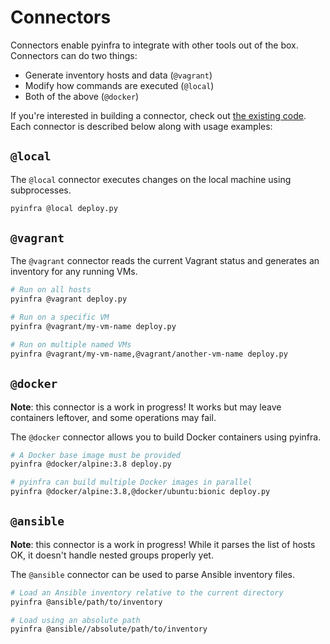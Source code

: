 # Connectors

Connectors enable pyinfra to integrate with other tools out of the box. Connectors can do two things:

+ Generate inventory hosts and data (`@vagrant`)
+ Modify how commands are executed (`@local`)
+ Both of the above (`@docker`)

If you're interested in building a connector, check out [the existing code](https://github.com/Fizzadar/pyinfra/tree/develop/pyinfra/api/connectors). Each connector is described below along with usage examples:

## `@local`

The `@local` connector executes changes on the local machine using subprocesses.

```sh
pyinfra @local deploy.py
```

## `@vagrant`

The `@vagrant` connector reads the current Vagrant status and generates an inventory for any running VMs.

```sh
# Run on all hosts
pyinfra @vagrant deploy.py

# Run on a specific VM
pyinfra @vagrant/my-vm-name deploy.py

# Run on multiple named VMs
pyinfra @vagrant/my-vm-name,@vagrant/another-vm-name deploy.py
```

## `@docker`

**Note**: this connector is a work in progress! It works but may leave containers leftover, and some operations may fail.

The `@docker` connector allows you to build Docker containers using pyinfra.

```sh
# A Docker base image must be provided
pyinfra @docker/alpine:3.8 deploy.py

# pyinfra can build multiple Docker images in parallel
pyinfra @docker/alpine:3.8,@docker/ubuntu:bionic deploy.py
```

## `@ansible`

**Note**: this connector is a work in progress! While it parses the list of hosts OK, it doesn't handle nested groups properly yet.

The `@ansible` connector can be used to parse Ansible inventory files.

```sh
# Load an Ansible inventory relative to the current directory
pyinfra @ansible/path/to/inventory

# Load using an absolute path
pyinfra @ansible//absolute/path/to/inventory
```
